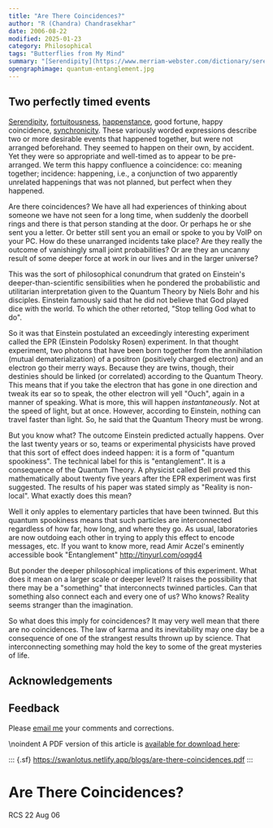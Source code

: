 ```yaml
---
title: "Are There Coincidences?"
author: "R (Chandra) Chandrasekhar"
date: 2006-08-22
modified: 2025-01-23
category: Philosophical
tags: "Butterflies from My Mind"
summary: "[Serendipity](https://www.merriam-webster.com/dictionary/serendipity), [fortuitousness](https://dictionary.cambridge.org/dictionary/english/fortuitousness), [happenstance](https://www.collinsdictionary.com/dictionary/english/happenstance), good fortune, happy coincidence, [synchronicity](https://www.vocabulary.com/dictionary/synchronicity). These variously worded expressions describe two or more desirable events that happened together, but were not pre-arranged. They seemed to happen on their own, by accident. Yet they so appropriate and well-timed as to appear to be pre-arranged. We term this happy confluence a coincidence: co: meaning together; incidence: happening, i.e., a conjunction of two apparently unrelated happenings that was not planned, but perfect when they happened."
opengraphimage: quantum-entanglement.jpg
---
```


## Two perfectly timed events

[Serendipity](https://www.merriam-webster.com/dictionary/serendipity), [fortuitousness](https://dictionary.cambridge.org/dictionary/english/fortuitousness), [happenstance](https://www.collinsdictionary.com/dictionary/english/happenstance), good fortune, happy coincidence, [synchronicity](https://www.vocabulary.com/dictionary/synchronicity). These variously worded expressions describe two or more desirable events that happened together, but were not arranged beforehand. They seemed to happen on their own, by accident. Yet they were so appropriate and well-timed as to appear to be pre-arranged. We term this happy confluence a coincidence: co: meaning together; incidence: happening, i.e., a conjunction of two apparently unrelated happenings that was not planned, but perfect when they happened.

Are there coincidences?  We have all had experiences of thinking about someone
we have not seen for a long time, when suddenly the doorbell rings and there is
that person standing at the door. Or perhaps he or she sent you a letter. Or
better still sent you an email or spoke to you by VoIP on your PC. How do
these unarranged incidents take place?  Are they really the outcome of
vanishingly small joint probabilities?  Or are they an uncanny result of some
deeper force at work in our lives and in the larger universe?

This was the sort of philosophical conundrum that grated on Einstein's
deeper-than-scientific sensibilities when he pondered the probabilistic
and utilitarian interpretation given to the Quantum Theory by Niels Bohr and his
disciples. Einstein famously said that he did not believe that God played dice
with the world. To which the other retorted, "Stop telling God what to do".

So it was that Einstein postulated an exceedingly interesting experiment called
the EPR (Einstein Podolsky Rosen) experiment. In that thought experiment, two
photons that have been born together from the annihilation (mutual
dematerialization) of a positron (positively charged electron) and an electron
go their merry ways. Because they are twins, though, their destinies should be
linked (or correlated) according to the Quantum Theory. This means that if you
take the electron that has gone in one direction and tweak its ear so to speak,
the other electron will yell "Ouch", again in a manner of speaking. What is
more, this will happen *instantaneously*. Not at the speed of light, but at
once. However, according to Einstein, nothing can travel faster than light. So,
he said that the Quantum Theory must be wrong.

But you know what?  The outcome Einstein predicted actually happens. Over the
last twenty years or so, teams or experimental physicists have proved that this
sort of effect does indeed happen: it is a form of "quantum spookiness". The
technical label for this is "entanglement". It is a consequence of the Quantum
Theory. A physicist called Bell proved this mathematically about twenty five
years after the EPR experiment was first suggested. The results of his paper
was stated simply as "Reality is non-local". What exactly does this mean?

Well it only apples to elementary particles that have been twinned. But this
quantum spookiness means that such particles are interconnected regardless of
how far, how long, and where they go. As usual, laboratories are now outdoing
each other in trying to apply this effect to encode messages, etc. If you want
to know more, read Amir Aczel's eminently accessible book "Entanglement"
<http://tinyurl.com/oqgd4>

But ponder the deeper philosophical implications of this experiment. What does
it mean on a larger scale or deeper level?  It raises the possibility that there
may be a "something" that interconnects twinned particles. Can that something
also connect each and every one of us?  Who knows? Reality seems stranger than
the imagination.

So what does this imply for coincidences?  It may very well mean that there are
no coincidences. The law of karma and its inevitability may one day be a
consequence of one of the strangest results thrown up by science. That
interconnecting something may hold the key to some of the great mysteries of
life.



## Acknowledgements

## Feedback

Please [email me](mailto:feedback.swanlotus@gmail.com) your comments and
corrections.

\noindent A PDF version of this article is [available for download here]({attach}./are-there-coincidences.pdf):

::: {.sf}
<https://swanlotus.netlify.app/blogs/are-there-coincidences.pdf>
:::



Are There Coincidences?
======================

RCS
22 Aug 06
